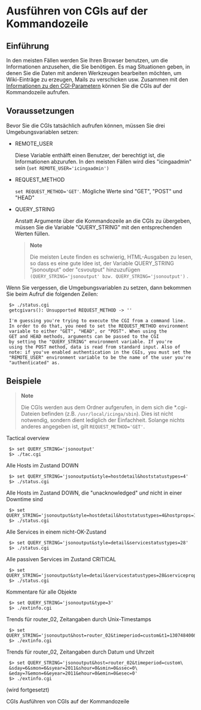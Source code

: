 Ausführen von CGIs auf der Kommandozeile
========================================

Einführung
----------

In den meisten Fällen werden Sie Ihren Browser benutzen, um die
Informationen anzusehen, die Sie benötigen. Es mag Situationen geben, in
denen Sie die Daten mit anderen Werkzeugen bearbeiten möchten, um
Wiki-Einträge zu erzeugen, Mails zu verschicken usw. Zusammen mit den
[Informationen zu den CGI-Parametern](#cgiparams) können Sie die CGIs
auf der Kommandozeile aufrufen.

Voraussetzungen
---------------

Bevor Sie die CGIs tatsächlich aufrufen können, müssen Sie drei
Umgebungsvariablen setzen:

-   REMOTE\_USER

    Diese Variable enthälft einen Benutzer, der berechtigt ist, die
    Informationen abzurufen. In den meisten Fällen wird dies
    "icingaadmin" sein (`set REMOTE_USER='icingaadmin')`

-   REQUEST\_METHOD

    `set REQUEST_METHOD='GET'`. Mögliche Werte sind "GET", "POST" und
    "HEAD"

-   QUERY\_STRING

    Anstatt Argumente über die Kommandozeile an die CGIs zu übergeben,
    müssen Sie die Variable "QUERY\_STRING" mit den entsprechenden
    Werten füllen.

    > **Note**
    >
    > Die meisten Leute finden es schwierig, HTML-Ausgaben zu lesen, so
    > dass es eine gute Idee ist, der Variable QUERY\_STRING
    > "jsonoutput" oder "csvoutput" hinzuzufügen
    > ` (QUERY_STRING='jsonoutput' bzw. QUERY_STRING='jsonoutput')` .

Wenn Sie vergessen, die Umgebungsvariablen zu setzen, dann bekommen Sie
beim Aufruf die folgenden Zeilen:

     $> ./status.cgi
     getcgivars(): Unsupported REQUEST_METHOD -> ''

     I'm guessing you're trying to execute the CGI from a command line.
     In order to do that, you need to set the REQUEST_METHOD environment
     variable to either "GET", "HEAD", or "POST". When using the
     GET and HEAD methods, arguments can be passed to the CGI
     by setting the "QUERY_STRING" environment variable. If you're
     using the POST method, data is read from standard input. Also of
     note: if you've enabled authentication in the CGIs, you must set the
     "REMOTE_USER" environment variable to be the name of the user you're
     "authenticated" as.

Beispiele
---------

> **Note**
>
> Die CGIs werden aus dem Ordner aufgerufen, in dem sich die
> \*.cgi-Dateien befinden (z.B. `/usr/local/icinga/sbin`). Dies ist
> nicht notwendig, sondern dient lediglich der Einfachheit. Solange
> nichts anderes angegeben ist, gilt `REQUEST_METHOD='GET'`.

Tactical overview

     $> set QUERY_STRING='jsonoutput'
     $> ./tac.cgi

Alle Hosts im Zustand DOWN

     $> set QUERY_STRING='jsonoutput&style=hostdetail&hoststatustypes=4'
     $> ./status.cgi

Alle Hosts im Zustand DOWN, die "unacknowledged" *und* nicht in einer
Downtime sind

     $> set QUERY_STRING='jsonoutput&style=hostdetail&hoststatustypes=4&hostprops=10'
     $> ./status.cgi

Alle Services in einem nicht-OK-Zustand

     $> set QUERY_STRING='jsonoutput&style=detail&servicestatustypes=28'
     $> ./status.cgi

Alle passiven Services im Zustand CRITICAL

     $> set QUERY_STRING='jsonoutput&style=detail&servicestatustypes=28&serviceprops=65536'
     $> ./status.cgi

Kommentare für alle Objekte

     $> set QUERY_STRING='jsonoutput&type=3'
     $> ./extinfo.cgi

Trends für router\_02, Zeitangaben durch Unix-Timestamps

     $> set QUERY_STRING='jsonoutput&host=router_02&timeperiod=custom&t1=130748400&t2=1307570400'
     $> ./extinfo.cgi

Trends für router\_02, Zeitangaben durch Datum und Uhrzeit

     $> set QUERY_STRING='jsonoutput&host=router_02&timeperiod=custom\
     &sday=6&smon=6&syear=2011&shour=0&smin=0&ssec=0\
     &eday=7&emon=6&eyear=2011&ehour=0&emin=0&esec=0'
     $> ./extinfo.cgi

(wird fortgesetzt)

CGIs
Ausführen von CGIs auf der Kommandozeile
